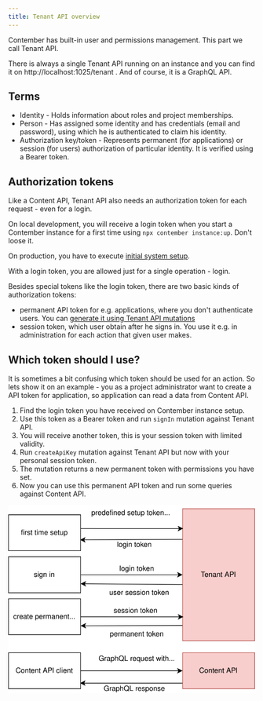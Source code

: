 ```yaml
---
title: Tenant API overview
---
```


Contember has built-in user and permissions management. This part we call Tenant API. 

There is always a single Tenant API running on an instance and you can find it on http://localhost:1025/tenant . And of course, it is a GraphQL API.

## Terms

- Identity - Holds information about roles and project memberships.
- Person - Has assigned some identity and has credentials (email and password), using which he is authenticated to claim his identity.
- Authorization key/token - Represents permanent (for applications) or session (for users) authorization of particular identity. It is verified using a Bearer token.

## Authorization tokens

Like a Content API, Tenant API also needs an authorization token for each request - even for a login. 

On local development, you will receive a login token when you start a Contember instance for a first time using `npx contember instance:up`. Don't loose it.

On production, you have to execute [initial system setup](guides/deployment.md#contember-initial-setup).

With a login token, you are allowed just for a single operation - login.

Besides special tokens like the login token, there are two basic kinds of authorization tokens:
- permanent API token for e.g. applications, where you don't authenticate users. You can [generate it using Tenant API mutations](tenant/api-keys.md) 
- session token, which user obtain after he signs in. You use it e.g. in administration for each action that given user makes.

## Which token should I use?

It is sometimes a bit confusing which token should be used for an action. So lets show it on an example - you as a project administrator want to create a API token for application, so application can read a data from Content API.

1) Find the login token you have received on Contember instance setup.
2) Use this token as a Bearer token and run `signIn` mutation against Tenant API.
3) You will receive another token, this is your session token with limited validity.
4) Run `createApiKey` mutation against Tenant API but now with your personal session token.
5) The mutation returns a new permanent token with permissions you have set.
6) Now you can use this permanent API token and run some queries against Content API.

![tenant API diagram](/docs/assets/tenant-api.svg)
